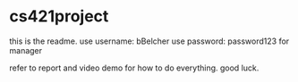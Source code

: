 # cs421project
this is the readme. 
use username: bBelcher
use password: password123 for manager

refer to report and video demo for how to do everything. 
good luck. 
